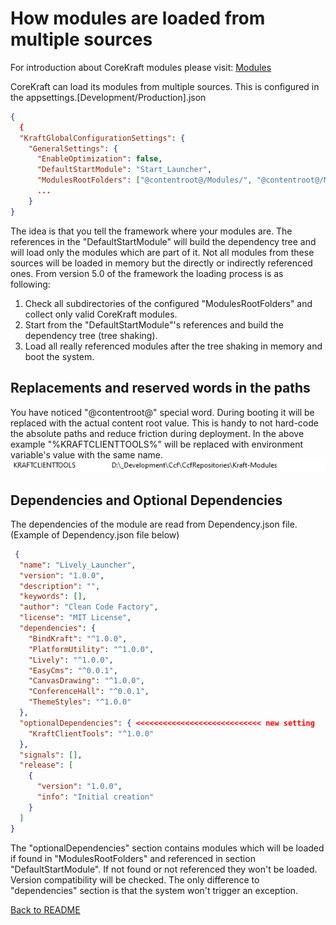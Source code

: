 <!-- header
{
    "title": "Multiple module sources",
    "keywords": [ "modules", "override", "app.settings", "roots", "sources" ]
}
-->
# How modules are loaded from multiple sources #
For introduction about CoreKraft modules please visit: [Modules](/Documentation/02.Learn_CoreKraft/03.Modules/modules.md)

CoreKraft can load its modules from multiple sources. This is configured in the appsettings.[Development/Production].json
```json
{
  {
  "KraftGlobalConfigurationSettings": {
    "GeneralSettings": {
      "EnableOptimization": false,
      "DefaultStartModule": "Start_Launcher",
      "ModulesRootFolders": ["@contentroot@/Modules/", "@contentroot@/Modules2/","%KRAFTCLIENTTOOLS%"]
      ...
    }
}
```

The idea is that you tell the framework where your modules are. The references in the "DefaultStartModule" will build the dependency tree and will load only the modules which are part of it. Not all modules from these sources will be loaded in memory but the directly or indirectly referenced ones. 
From version 5.0 of the framework the loading process is as following:
1. Check all subdirectories of the configured "ModulesRootFolders" and collect only valid CoreKraft modules.
2. Start from the "DefaultStartModule"'s references and build the dependency tree (tree shaking).
3. Load all really referenced modules after the tree shaking in memory and boot the system.

## Replacements and reserved words in the paths
You have noticed "@contentroot@" special word. During booting it will be replaced with the actual content root value. This is handy to not hard-code the absolute paths and reduce friction during deployment.
In the above example "%KRAFTCLIENTTOOLS%" will be replaced with environment variable's value with the same name.
![Environment variables](/Documentation/Images/Environment_Variables.png)

## Dependencies and Optional Dependencies
 The dependencies of the module are read from Dependency.json file. (Example of Dependency.json file below)

```json
 {
  "name": "Lively_Launcher",
  "version": "1.0.0",
  "description": "",
  "keywords": [],
  "author": "Clean Code Factory",
  "license": "MIT License",
  "dependencies": {
    "BindKraft": "^1.0.0",
    "PlatformUtility": "^1.0.0",
    "Lively": "^1.0.0",
    "EasyCms": "^0.0.1",
    "CanvasDrawing": "^1.0.0",
    "ConferenceHall": "^0.0.1",
    "ThemeStyles": "^1.0.0"
  },
  "optionalDependencies": { <<<<<<<<<<<<<<<<<<<<<<<<<<<< new setting
    "KraftClientTools": "^1.0.0"
  },
  "signals": [],
  "release": [
    {
      "version": "1.0.0",
      "info": "Initial creation"
    }
  ]
}
```
The "optionalDependencies" section contains modules which will be loaded if found in "ModulesRootFolders" and referenced in section "DefaultStartModule". If not found or not referenced they won't be loaded. Version compatibility will be checked. The only difference to "dependencies" section is that the system won't trigger an exception.


[Back to README](../../../README.md)